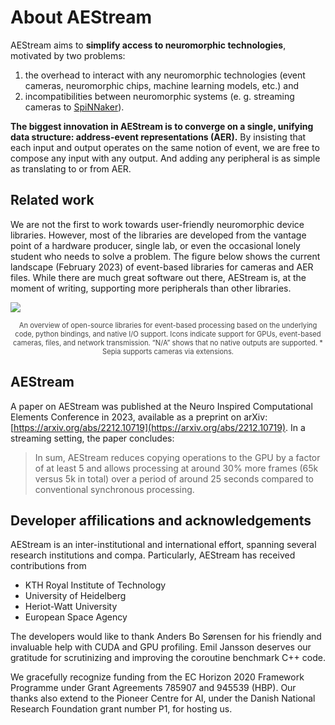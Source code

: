 # About AEStream

AEStream aims to **simplify access to neuromorphic technologies**, motivated by two problems:
1. the overhead to interact with any neuromorphic technologies (event cameras, neuromorphic chips, machine learning models, etc.) and
2. incompatibilities between neuromorphic systems (e. g. streaming cameras to [SpiNNaker](https://spinnakermanchester.github.io/)).

**The biggest innovation in AEStream is to converge on a single, unifying data structure: address-event representations (AER).**
By insisting that each input and output operates on the same notion of event, we are free to compose any input with any output.
And adding any peripheral is as simple as translating to or from AER.

## Related work
We are not the first to work towards user-friendly neuromorphic device libraries.
However, most of the libraries are developed from the vantage point of a hardware producer, single lab, or even the occasional lonely student who needs to solve a problem.
The figure below shows the current landscape (February 2023) of event-based libraries for cameras and AER files.
While there are much great software out there, AEStream is, at the moment of writing, supporting more peripherals than other libraries.

![](https://jegp.github.io/aestream-paper/2212_table.png)
<div style="text-align: center; color: #444; margin-top:0; font-size: 80%;">
An overview of open-source libraries for event-based processing based on the underlying code, python bindings, and native I/O support. Icons indicate support for GPUs, event-based cameras, files, and network transmission. “N/A” shows that no native outputs are supported. * Sepia supports cameras via extensions.
</div>

## AEStream 
A paper on AEStream was published at the Neuro Inspired Computational Elements Conference in 2023, available as a preprint on arXiv: [https://arxiv.org/abs/2212.10719](https://arxiv.org/abs/2212.10719).
In a streaming setting, the paper concludes:

> In sum, AEStream reduces copying operations to the GPU by a factor of at least 5 and allows processing at around 30% more frames (65k versus 5k in total) over a period of around 25 seconds compared to conventional synchronous processing. 

## Developer affilications and acknowledgements
AEStream is an inter-institutional and international effort, spanning several research institutions and compa.
Particularly, AEStream has received contributions from 
* KTH Royal Institute of Technology
* University of Heidelberg
* Heriot-Watt University
* European Space Agency

The developers would like to thank Anders Bo Sørensen for his friendly and invaluable help with CUDA and GPU profiling. Emil Jansson deserves our gratitude for scrutinizing and improving the coroutine benchmark C++ code.

We gracefully recognize funding from the EC Horizon 2020 Framework Programme under Grant Agreements 785907 and 945539 (HBP). Our thanks also extend to the Pioneer Centre for AI, under the Danish National Research Foundation grant number P1, for hosting us. 